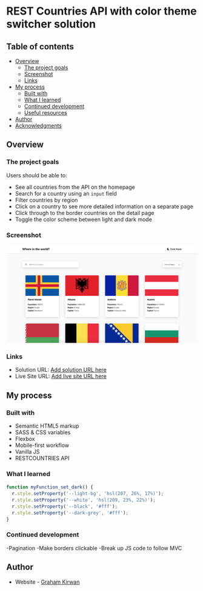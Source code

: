 # REST Countries API with color theme switcher solution

## Table of contents

- [Overview](#overview)
  - [The project goals](#the-project-goals)
  - [Screenshot](#screenshot)
  - [Links](#links)
- [My process](#my-process)
  - [Built with](#built-with)
  - [What I learned](#what-i-learned)
  - [Continued development](#continued-development)
  - [Useful resources](#useful-resources)
- [Author](#author)
- [Acknowledgments](#acknowledgments)


## Overview

### The project goals

Users should be able to:

- See all countries from the API on the homepage
- Search for a country using an `input` field
- Filter countries by region
- Click on a country to see more detailed information on a separate page
- Click through to the border countries on the detail page
- Toggle the color scheme between light and dark mode

### Screenshot

![](./screenshot.png)

### Links

- Solution URL: [Add solution URL here](https://github.com/GrahamKirwan/Where-in-the-world)
- Live Site URL: [Add live site URL here](https://where-in-the-world-xi.vercel.app/)

## My process

### Built with

- Semantic HTML5 markup
- SASS & CSS variables
- Flexbox
- Mobile-first workflow
- Vanilla JS
- RESTCOUNTRIES API


### What I learned


```js
function myFunction_set_dark() {
  r.style.setProperty('--light-bg', 'hsl(207, 26%, 17%)');
  r.style.setProperty('--white', 'hsl(209, 23%, 22%)');
  r.style.setProperty('--black', '#fff');
  r.style.setProperty('--dark-grey', '#fff');
}
```


### Continued development

-Pagination
-Make borders clickable
-Break up JS code to follow MVC


## Author

- Website - [Graham Kirwan](https://grahamkirwan.github.io/)


